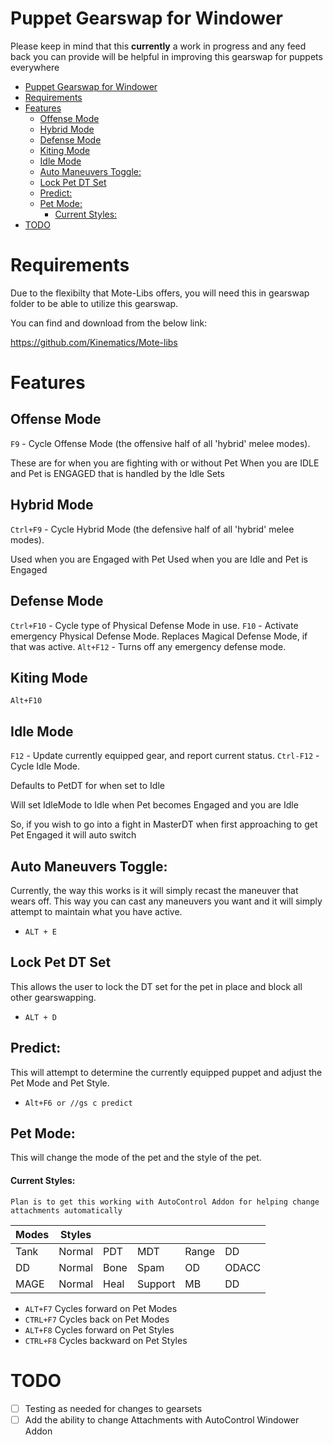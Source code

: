 # Puppet Gearswap for Windower
Please keep in mind that this **currently** a work in progress and any feed back you can provide will be helpful in improving this gearswap for puppets everywhere

- [Puppet Gearswap for Windower](#puppet-gearswap-for-windower)
- [Requirements](#requirements)
- [Features](#features)
  - [Offense Mode](#offense-mode)
  - [Hybrid Mode](#hybrid-mode)
  - [Defense Mode](#defense-mode)
  - [Kiting Mode](#kiting-mode)
  - [Idle Mode](#idle-mode)
  - [Auto Maneuvers Toggle:](#auto-maneuvers-toggle)
  - [Lock Pet DT Set](#lock-pet-dt-set)
  - [Predict:](#predict)
  - [Pet Mode:](#pet-mode)
      - [Current Styles:](#current-styles)
- [TODO](#todo)


# Requirements
Due to the flexibilty that Mote-Libs offers, you will need this in gearswap folder to be able to utilize this gearswap.

You can find and download from the below link:

https://github.com/Kinematics/Mote-libs

# Features

## Offense Mode
`F9` - Cycle Offense Mode (the offensive half of all 'hybrid' melee modes).

These are for when you are fighting with or without Pet
When you are IDLE and Pet is ENGAGED that is handled by the Idle Sets

## Hybrid Mode
`Ctrl+F9` - Cycle Hybrid Mode (the defensive half of all 'hybrid' melee modes).

Used when you are Engaged with Pet
Used when you are Idle and Pet is Engaged

## Defense Mode
`Ctrl+F10` - Cycle type of Physical Defense Mode in use.
`F10` - Activate emergency Physical Defense Mode. Replaces Magical Defense Mode, if that was active.
`Alt+F12` - Turns off any emergency defense mode.

## Kiting Mode
`Alt+F10` 

## Idle Mode
`F12` - Update currently equipped gear, and report current status.
`Ctrl-F12` - Cycle Idle Mode.

Defaults to PetDT for when set to Idle
        
Will set IdleMode to Idle when Pet becomes Engaged and you are Idle

So, if you wish to go into a fight in MasterDT when first approaching to get Pet Engaged it will auto switch

## Auto Maneuvers Toggle:
Currently, the way this works is it will simply recast the maneuver that wears off. This way you can cast any maneuvers you want and it will simply attempt to maintain what you have active.
- `ALT + E`

## Lock Pet DT Set
This allows the user to lock the DT set for the pet in place and block all other gearswapping.
- `ALT + D`
  
## Predict:
This will attempt to determine the currently equipped puppet and adjust the Pet Mode and Pet Style.
- `Alt+F6 or //gs c predict`
 
## Pet Mode:
This will change the mode of the pet and the style of the pet.


#### Current Styles:
`Plan is to get this working with AutoControl Addon for helping change attachments automatically`

| Modes | Styles |||||
|-------|--------|-------|---------|-------|-------|
| Tank  | Normal | PDT   | MDT     | Range | DD    |
| DD    | Normal | Bone  | Spam    | OD    | ODACC |
| MAGE  | Normal | Heal  | Support | MB    | DD    |

- `ALT+F7` Cycles forward on Pet Modes
- `CTRL+F7` Cycles back on Pet Modes 
- `ALT+F8` Cycles forward on Pet Styles
- `CTRL+F8` Cycles backward on Pet Styles

# TODO
- [ ] Testing as needed for changes to gearsets
- [ ] Add the ability to change Attachments with AutoControl Windower Addon